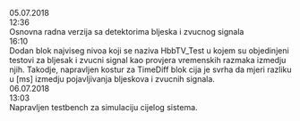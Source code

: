 05.07.2018   
12:36  
Osnovna radna verzija sa detektorima bljeska i zvucnog signala  
16:10  
Dodan blok najviseg nivoa koji se naziva HbbTV_Test u kojem su objedinjeni testovi za bljesak i zvucni signal kao provjera vremenskih razmaka izmedju njih. Takodje, napravljen kostur za TimeDiff blok cija je svrha da mjeri razliku u [ms] izmedju pojavljivanja bljeskova i zvucnih signala.  
06.07.2018  
13:03  
Napravljen testbench za simulaciju cijelog sistema.  

